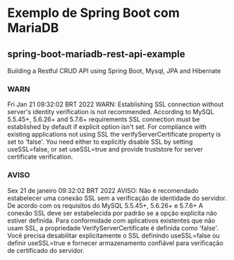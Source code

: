 # Exemplo de Spring Boot com MariaDB
## spring-boot-mariadb-rest-api-example
Building a Restful CRUD API using Spring Boot, Mysql, JPA and Hibernate

### WARN
Fri Jan 21 09:32:02 BRT 2022 WARN: Establishing SSL connection without server's identity verification is not recommended. According to MySQL 5.5.45+, 5.6.26+ and 5.7.6+ requirements SSL connection must be established by default if explicit option isn't set. For compliance with existing applications not using SSL the verifyServerCertificate property is set to 'false'. You need either to explicitly disable SSL by setting useSSL=false, or set useSSL=true and provide truststore for server certificate verification.

### AVISO
Sex 21 de janeiro 09:32:02 BRT 2022 AVISO: Não é recomendado estabelecer uma conexão SSL sem a verificação de identidade do servidor. De acordo com os requisitos do MySQL 5.5.45+, 5.6.26+ e 5.7.6+ A conexão SSL deve ser estabelecida por padrão se a opção explícita não estiver definida. Para conformidade com aplicativos existentes que não usam SSL, a propriedade VerifyServerCertificate é definida como 'false'. Você precisa desabilitar explicitamente o SSL definindo useSSL=false ou definir useSSL=true e fornecer armazenamento confiável para verificação de certificado do servidor.
